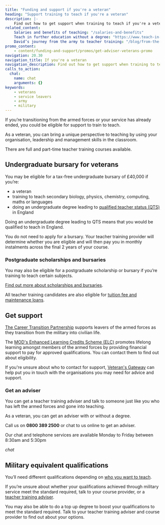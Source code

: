```yaml
---
title: "Funding and support if you're a veteran"
heading: "Support training to teach if you're a veteran"
description: |-
    Find out how to get support when training to teach if you're a veteran.
related_content:
    Salaries and benefits of teaching: "/salaries-and-benefits"
    Teach in further education without a degree: "https://www.teach-in-further-education.campaign.gov.uk/"
    David’s journey from the army to teacher training: "/blog/from-the-army-to-teacher-training"
promo_content:
    - content/funding-and-support/promos/get-adviser-veterans-promo
navigation: 20.30
navigation_title: If you're a veteran
navigation_description: Find out how to get support when training to teach if you're a veteran.
calls_to_action:
  chat:
    name: chat
    arguments: {}
keywords:
    - veterans
    - service leavers
    - army
    - military
---
```


If you’re transitioning from the armed forces or your service has already ended, you could be eligible for support to train to teach.

As a veteran, you can bring a unique perspective to teaching by using your organisation, leadership and management skills in the classroom.

There are full and part-time teacher training courses available.

## Undergraduate bursary for veterans

You may be eligible for a tax-free undergraduate bursary of £40,000 if you’re:

* a veteran
* training to teach secondary biology, physics, chemistry, computing, maths or languages
* doing an undergraduate degree leading to [qualified teacher status (QTS)](/what-is-qts) in England

Doing an undergraduate degree leading to QTS means that you would be qualified to teach in England.

You do not need to apply for a bursary. Your teacher training provider will determine whether you are eligible and will then pay you in monthly instalments across the final 2 years of your course.

### Postgraduate scholarships and bursaries

You may also be eligible for a postgraduate scholarship or bursary if you’re training to teach certain subjects.

[Find out more about scholarships and bursaries](/funding-and-support/scholarships-and-bursaries).

All teacher training candidates are also eligible for [tuition fee and maintenance loans](/funding-and-support/tuition-fee-and-maintenance-loans).

## Get support

[The Career Transition Partnership](https://www.ctp.org.uk/) supports leavers of the armed forces as they transition from the military into civilian life.

The [MOD's Enhanced Learning Credits Scheme (ELC)](https://www.enhancedlearningcredits.com/) promotes lifelong learning amongst members of the armed forces by providing financial support to pay for approved qualifications. You can contact them to find out about eligibility.

If you're unsure about who to contact for support, [Veteran's Gateway](https://www.veteransgateway.org.uk/about/) can help put you in touch with the organisations you may need for advice and support.

### Get an adviser

You can get a teacher training adviser and talk to someone just like you who has left the armed forces and gone into teaching.

As a veteran, you can get an adviser with or without a degree.

Call us on **0800 389 2500** or chat to us online to get an adviser.

Our chat and telephone services are available Monday to Friday between 8:30am and 5:30pm

$chat$

## Military equivalent qualifications

You’ll need different qualifications depending on [who you want to teach](/train-to-be-a-teacher/who-do-you-want-to-teach).

If you’re unsure about whether your qualifications achieved through military service meet the standard required, talk to your course provider, or a [teacher training adviser](/teacher-training-advisers).

You may also be able to do a top up degree to boost your qualifications to meet the standard required. Talk to your teacher training adviser and course provider to find out about your options.
